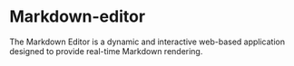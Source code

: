 # Markdown-editor
The Markdown Editor is a dynamic and interactive web-based application designed to  provide real-time Markdown rendering.
